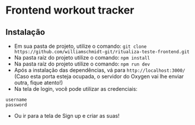 # Frontend workout tracker

## Instalação
- Em sua pasta de projeto, utilize o comando: ```git clone https://github.com/williamschmidt-git/ritualiza-teste-frontend.git```
- Na pasta raíz do projeto utilize o comando: ```npm install```
- Na pasta raíz do projeto utilize o comando: ```npm run dev```
- Após a instalação das dependências, vá para ```http://localhost:3000/``` (Caso esta porta esteja ocupada, o servidor do Oxygen vai lhe enviar outra, fique atento!)
- Na tela de login, você pode utilizar as credenciais:
```
username
password
```
- Ou ir para a tela de Sign up e criar as suas!
